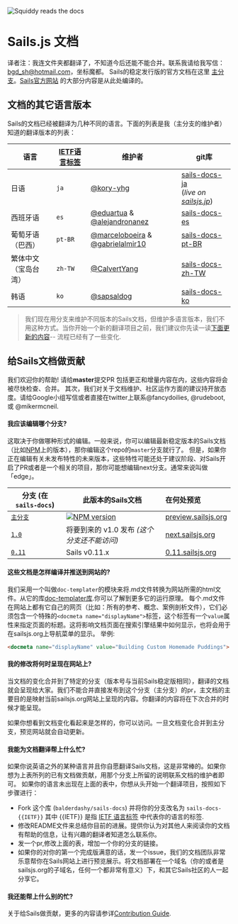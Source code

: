 ![Squiddy reads the docs](http://sailsjs.org/images/squidford_swimming.png)

# Sails.js 文档
译者注：我连文件夹都翻译了，不知道今后还能不能合并。联系我请给我写信：bgd_sh@hotmail.com，坐标魔都。
Sails的稳定发行版的官方文档在这里 [主分支](github.com/balderdashy/sails-docs)。[Sails官方网站](http://sailsjs.org) 的大部分内容是从此处编译的。

## 文档的其它语言版本

Sails的文档已经被翻译为几种不同的语言。下面的列表是我（主分支的维护者）知道的翻译版本的列表：

| 语言                    | [IETF语言标签](https://en.wikipedia.org/wiki/IETF_language_tag)  | 维护者        | git库                               |
| ---------------------------- | ------- | ------------------ | ---------------------------------- |
| 日语                     | `ja`    | [@kory-yhg](https://github.com/kory-yhg)      | [sails-docs-ja](https://github.com/balderdashy/sails-docs/tree/ja) <br/>(_live on [sailsjs.jp](http://sailsjs.jp)_)
| 西班牙语                      | `es`    | [@eduartua](https://github.com/eduartua/) & [@alejandronanez](https://github.com/alejandronanez)   | [sails-docs-es](https://github.com/eduartua/sails-docs-es)
| 葡萄牙语（巴西）         | `pt-BR` | [@marceloboeira](https://github.com/marceloboeira) & [@gabrielalmir10](https://github.com/gabrielalmir10)   | [sails-docs-pt-BR](https://github.com/balderdashy/sails-docs/tree/pt-BR)
| 繁体中文（宝岛台湾）         | `zh-TW` | [@CalvertYang](https://github.com/CalvertYang)   | [sails-docs-zh-TW](https://github.com/balderdashy/sails-docs/tree/zh-TW)
| 韩语                       | `ko`    | [@sapsaldog](https://github.com/sapsaldog)   | [sails-docs-ko](https://github.com/balderdashy/sails-docs/tree/ko)

> 我们现在用分支来维护不同版本的Sails文档，但维护多语言版本，我们不用这种方式。当你开始一个新的翻译项目之前，我们建议你先读一读[下面更新的内容](#how-can-i-help-translate-the-documentation)-- 流程已经有了一些变化.



## 给Sails文档做贡献

我们欢迎你的帮助!  请给**master**提交PR 包括更正和增量内容在内，这些内容将会被尽快检查、合并。
其次，我们对关于文档维护、社区运作方面的建议持开放态度。请给Google小组写信或者直接在twitter上联系@fancydoilies, @rudeboot, 或 @mikermcneil.

#### 我应该编辑哪个分支?
这取决于你做哪种形式的编辑。一般来说，你可以编辑最新稳定版本的Sails文档（比如[NPM](npmjs.org/package/sails)上的版本），那你编辑这个repo的`master`分支就行了。
但是，如果你正在编辑有关未发布特性的未来版本，这些特性可能还处于建议阶段、对Sails开启了PR或者是一个相关的项目，那你可能想编辑next分支。通常来说叫做「edge」。


| 分支 (在 `sails-docs`)                    | 此版本的Sails文档                                   | 在何处预览     |
|-------------------------------------------------------------------------------------|------------------------|:-------------------|
| [`主分支`](https://github.com/balderdashy/sails-docs/tree/master) | [![NPM version](https://badge.fury.io/js/sails.png)](http://badge.fury.io/js/sails) | [preview.sailsjs.org](http://preview.sailsjs.org)
| [`1.0`](https://github.com/balderdashy/sails-docs/tree/1.0) | 将要到来的 v1.0 发布 _(这个分支还不能访问)_           | [next.sailsjs.org](http://next.sailsjs.org)
| [`0.11`](https://github.com/balderdashy/sails-docs/tree/0.11) | Sails v0.11.x           | [0.11.sailsjs.org](http://0.11.sailsjs.org)


#### 这些文档是怎样编译并推送到网站的?

我们采用一个叫做`doc-templater`的模块来将.md文件转换为网站所需的html文件。从它的库[doc-templater库](https://github.com/uncletammy/doc-templater).你可以了解到更多它的运行原理。
每个.md文件在网站上都有它自己的网页（比如：所有的参考、概念、案例剖析文件），它们必须包含一个特殊的`<docmeta name="displayName">`标签，这个标签有一个`value`属性来指定页面的标题。这将影响文档页面在搜索引擎结果中如何显示，也将会用于在sailsjs.org上导航菜单的显示。
举例:

```markdown
<docmeta name="displayName" value="Building Custom Homemade Puddings">
```

#### 我的修改将何时呈现在网站上?

当文档的变化合并到了特定的分支（版本号与当前Sails稳定版相同），翻译的文档就会呈现给大家。我们不能合并直接发布到这个分支（主分支）的pr，主文档的主要目的是映射当前sailsjs.org网站上呈现的内容。你翻译的内容将在下次合并的时候才能呈现。

如果你想看到文档变化看起来是怎样的，你可以访问。一旦文档变化合并到主分支，预览网站就会自动更新。

#### 我能为文档翻译帮上什么忙?
如果你说英语之外的某种语言并且你自愿翻译Sails文档，这是非常棒的。如果你想为上表所列的已有文档做贡献，用那个分支上所留的说明联系文档的维护者即可。
如果你的语言未出现在上面的表中，你想从头开始一个翻译项目，按照如下步骤进行：

+ Fork 这个库 (`balderdashy/sails-docs`) 并将你的分支改名为 `sails-docs-{{IETF}}` 其中 {{IETF}} 是指 [IETF 语言标签](https://en.wikipedia.org/wiki/IETF_language_tag) 中代表你的语言的标签.
+ 修改README文件来总结你目前的进展。提供你认为对其他人来阅读你的文档有帮助的信息，让有兴趣的翻译者知道怎么联系你。
+ 发一个pr,修改上面的表，增加一个你的分支的链接。
+ 如果你的对你的第一个完成版满意的话，发一个issue，我们的文档团队非常乐意帮你在Sails网站上进行预览展示。将文档部署在一个域名（你的或者是sailsjs.org的子域名，任何一个都非常有意义）下，和其它Sails社区的人一起分享它。


#### 我还能帮上什么别的忙?

关于给Sails做贡献，更多的内容请参详[Contribution Guide](https://github.com/balderdashy/sails/blob/master/CONTRIBUTING.md).



